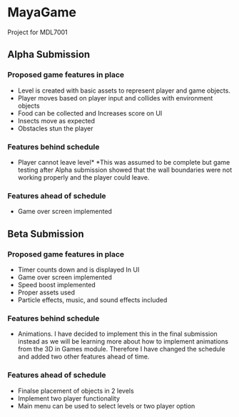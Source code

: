 # MayaGame
 Project for MDL7001

## Alpha Submission
### Proposed game features in place
- Level is created with basic assets to represent player and game objects.
- Player moves based on player input and collides with environment objects
- Food can be collected and Increases score on UI
- Insects move as expected
- Obstacles stun the player

### Features behind schedule
- Player cannot leave level*
*This was assumed to be complete but game testing after Alpha submission showed that the wall boundaries were not working properly and the player could leave.

### Features ahead of schedule 
- Game over screen implemented

## Beta Submission
### Proposed game features in place
- Timer counts down and is displayed In UI
- Game over screen implemented
- Speed boost implemented
- Proper assets used
- Particle effects, music, and sound effects included

### Features behind schedule
- Animations. I have decided to implement this in the final submission instead as we will be learning more about how to implement animations from the 3D in Games module. Therefore I have changed the schedule and added two other features ahead of time.

### Features ahead of schedule
- Finalse placement of objects in 2 levels
- Implement two player functionality
- Main menu can be used to select levels or two player option

